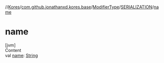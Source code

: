 //[Kores](../../../index.md)/[com.github.jonathanxd.kores.base](../../index.md)/[ModifierType](../index.md)/[SERIALIZATION](index.md)/[name](name.md)



# name  
[jvm]  
Content  
val [name](name.md): [String](https://kotlinlang.org/api/latest/jvm/stdlib/kotlin/-string/index.html)  



